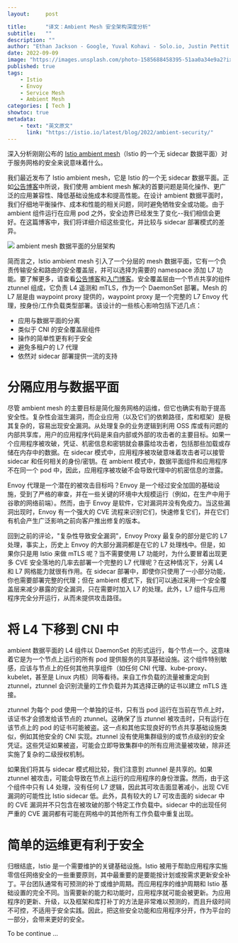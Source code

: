 ```yaml
---
layout:     post

title:      "译文：Ambient Mesh 安全架构深度分析"
subtitle:   ""
description: ""
author: "Ethan Jackson - Google, Yuval Kohavi - Solo.io, Justin Pettit - Google, Christian Posta - Solo.io"
date: 2022-09-09
image: "https://images.unsplash.com/photo-1585688458395-51aa0a34e9a2?ixlib=rb-1.2.1&ixid=MnwxMjA3fDB8MHxwaG90by1wYWdlfHx8fGVufDB8fHx8&auto=format&fit=crop&w=2370&q=80"
published: true
tags:
    - Istio
    - Envoy
    - Service Mesh
    - Ambient Mesh
categories: [ Tech ]
showtoc: true
metadata:
    - text: "英文原文"
      link: "https://istio.io/latest/blog/2022/ambient-security/"
---
```


深入分析刚刚公布的 [Istio ambient mesh](https://www.zhaohuabing.com/post/2022-09-08-introducing-ambient-mesh/)（Istio 的一个无 sidecar 数据平面）对于服务网格的安全来说意味着什么。

我们最近发布了 Istio ambient mesh，它是 Istio 的一个无 sidecar 数据平面。正如[公告博客](https://www.zhaohuabing.com/post/2022-09-08-introducing-ambient-mesh/)中所说，我们使用 ambient mesh 解决的首要问题是简化操作、更广泛的应用兼容性、降低基础设施成本和提高性能。在设计 ambient 数据平面时，我们仔细地平衡操作、成本和性能的相关问题，同时避免牺牲安全或功能。由于 ambient 组件运行在应用 pod 之外，安全边界已经发生了变化--我们相信会更好。在这篇博客中，我们将详细介绍这些变化，并比较与 sidecar 部署模式的差异。

![](/img/2022-09-09-ambient-mesh-security-deep-dive/ambient-layers.png)
ambient mesh 数据平面的分层架构

简而言之，Istio ambient mesh 引入了一个分层的 mesh 数据平面，它有一个负责传输安全和路由的安全覆盖层，并可以选择为需要的 namespace 添加 L7 功能。要了解更多，请查看[公告博客](https://www.zhaohuabing.com/post/2022-09-08-introducing-ambient-mesh)和[入门博客](https://istio.io/latest/blog/2022/get-started-ambient)。安全覆盖层由一个节点共享的组件 ztunnel 组成，它负责 L4 遥测和 mTLS，作为一个 DaemonSet 部署。Mesh 的 L7 层是由 waypoint proxy 提供的，waypoint proxy  是一个完整的 L7 Envoy 代理，按身份/工作负载类型部署。该设计的一些核心影响包括下述几点：
* 应用与数据平面的分离
* 类似于 CNI 的安全覆盖层组件
* 操作的简单性更有利于安全
* 避免多租户的 L7 代理
* 依然对 sidecar 部署提供一流的支持

# 分隔应用与数据平面

尽管 ambient mesh 的主要目标是简化服务网格的运维，但它也确实有助于提高安全性。复杂性会滋生漏洞，而企业应用（以及它们的依赖路径，库和框架）是极其复杂的，容易出现安全漏洞。从处理复杂的业务逻辑到利用 OSS 库或有问题的内部共享库，用户的应用程序代码是来自内部或外部的攻击者的主要目标。如果一个应用程序被攻破，凭证、机密信息和密钥就会暴露给攻击者，包括那些加载或存储在内存中的数据。在 sidecar 模式中，应用程序被攻破意味着攻击者可以接管 sidecar 和任何相关的身份/密钥。在 ambient 模式中，数据平面组件和应用程序不在同一个 pod 中，因此，应用程序被攻破不会导致代理中的机密信息的泄露。

Envoy 代理是一个潜在的被攻击目标吗？Envoy 是一个经过安全加固的基础设施，受到了严格的审查，并在一些关键的环境中大规模运行（例如，在生产中用于谷歌的网络前端）。然而，由于 Envoy 是软件，它对漏洞并没有免疫力。当这些漏洞出现时，Envoy 有一个强大的 CVE 流程来识别它们，快速修复它们，并在它们有机会产生广泛影响之前向客户推出修复的版本。

回到之前的评论，"复杂性导致安全漏洞"，Envoy Proxy 最复杂的部分是它的 L7 处理，事实上，历史上 Envoy 的大部分漏洞都是在它的 L7 处理栈中。但是，如果你只是用 Istio 来做 mTLS 呢？当不需要使用 L7 功能时，为什么要冒着出现更多 CVE 安全落地的几率去部署一个完整的 L7 代理呢？在这种情况下，分离 L4 和 L7 网格能力就很有作用。在 sidecar 部署中，即使你只使用了一小部分功能，你也需要部署完整的代理；但在 ambient 模式下，我们可以通过采用一个安全覆盖层来减少暴露的安全漏洞，只在需要时加入 L7 的处理。此外，L7 组件与应用程序完全分开运行，从而未提供攻击路径。

# 将 L4 下移到 CNI 中

ambient 数据平面的 L4 组件以 DaemonSet 的形式运行，每个节点一个。这意味着它是为一个节点上运行的所有 pod 提供服务的共享基础设施。这个组件特别敏感，应该与节点上的任何其他共享组件（如任何 CNI 代理、kube-proxy、kubelet，甚至是 Linux 内核）同等看待。来自工作负载的流量被重定向到 ztunnel，ztunnel 会识别流量的工作负载并为其选择正确的证书以建立 mTLS 连接。

ztunnel 为每个 pod 使用一个单独的证书，只有当 pod 运行在当前在节点上时，该证书才会颁发给该节点的 ztunnel。这确保了当 ztunnel 被攻击时，只有运行在该节点上的 pod 的证书可能被盗。这一点和其他实现良好的节点共享基础设施类似，例如其他安全的 CNI 实现。ztunnel 没有使用集群级别的或节点级别的安全凭证。这些凭证如果被盗，可能会立即导致集群中的所有应用流量被攻破，除非还实施了复杂的二级授权机制。

如果我们将其与 sidecar 模式相比较，我们注意到 ztunnel 是共享的。如果 ztunnel 被攻击，可能会导致在节点上运行的应用程序的身份泄露。然而，由于这个组件中只有 L4 处理，没有任何 L7 逻辑，因此其可攻击面显著减小，出现 CVE 漏洞的可能性比 Istio sidecar 低。此外，具有较大的 L7 可攻击面的 sidecar 中的 CVE 漏洞并不只包含在被攻破的那个特定工作负载中。sidecar 中的出现任何严重的 CVE 漏洞都有可能在网格中的其他所有工作负载中重复出现。

# 简单的运维更有利于安全

归根结底，Istio 是一个需要维护的关键基础设施。Istio 被用于帮助应用程序实施零信任网络安全的一些重要原则，其中最重要的是要能按计划或按需求更新安全补丁。平台团队通常有可预测的补丁或维护周期。而应用程序的维护周期和 Istio 基础设置的完全不同。当需要新的能力和功能时，应用程序就可能会被更新。为应用程序的更新、升级，以及框架和库打补丁的方法是非常难以预测的，而且升级时间不可控，不适用于安全实践。因此，把这些安全功能和应用程序分开，作为平台的一部分，会带来更好的安全。

To be continue ...